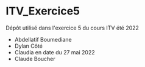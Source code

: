 # ITV_Exercice5
Dépôt utilisé dans l'exercice 5 du cours ITV été 2022


- Abdellatif Boumediane
- Dylan Côté
- Claudia en date du 27 mai 2022
- Claude Boucher

